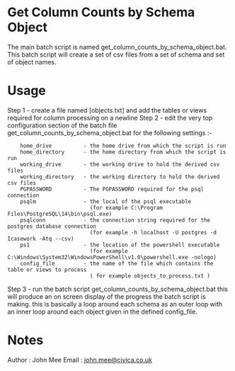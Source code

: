 # Get Column Counts by Schema Object
The main batch script is named get_column_counts_by_schema_object.bat.
This batch script will create a set of csv files from a set of schema and set of object names.
# Usage
Step 1 - create a file named [objects.txt] and add the tables or views required for column processing on a newline
Step 2 - edit the very top configuration section of the batch file
         get_column_counts_by_schema_object.bat for the following settings :-

        home_drive          - the home drive from which the script is run
        home_directory      - the home directory from which the script is run
        working_drive       - the working drive to hold the derived csv files
        working_directory   - the working directory to hold the derived csv files
        PGPASSWORD          - The PGPASSWORD required for the psql connection     
        psqlm               - the local of the psql executable
                              (for example C:\Program Files\PostgreSQL\14\bin\psql.exe)
        psqlconn            - the connection string required for the postgres database connection 
                              (for example -h localhost -U postgres -d Icasework -Atq --csv)
        ps1                 - the location of the powershell executable
                              (for example C:\Windows\System32\WindowsPowerShell\v1.0\powershell.exe -nologo)
        config_file         - the name of the file which contains the table or views to process
                              ( for example objects_to_process.txt )
 
Step 3 - run the batch script get_column_counts_by_schema_object.bat
         this will produce an on screen display of the progress the batch script is making.
         this is basically a loop around each schema as an outer loop with an inner loop 
         around each object given in the defined config_file.

 # Notes
   Author : John Mee
   Email  : john.mee@civica.co.uk

